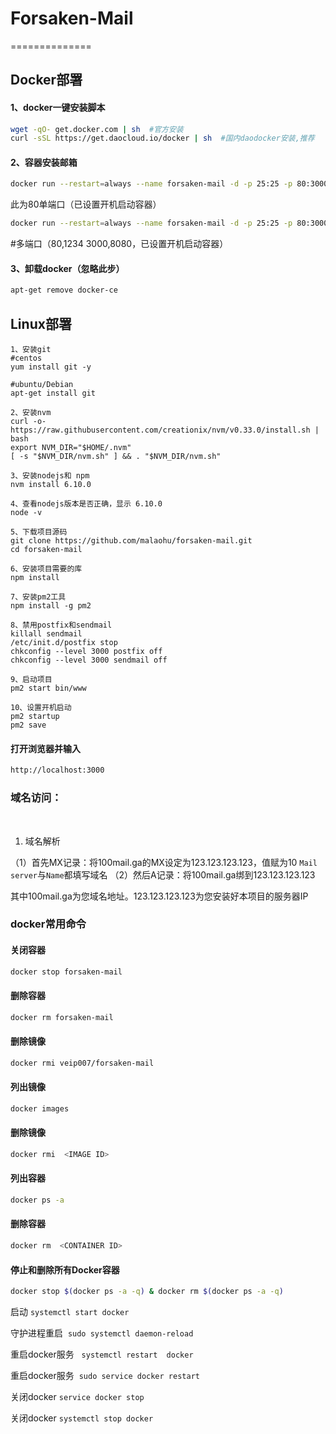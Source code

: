 # Forsaken-Mail
==============
## Docker部署
#### 1、docker一键安装脚本
``` bash
wget -qO- get.docker.com | sh  #官方安装
curl -sSL https://get.daocloud.io/docker | sh  #国内daodocker安装,推荐
``` 

#### 2、容器安装邮箱
``` bash
docker run --restart=always --name forsaken-mail -d -p 25:25 -p 80:3000 veip007/forsaken-mail
``` 
此为80单端口（已设置开机启动容器）

``` bash
docker run --restart=always --name forsaken-mail -d -p 25:25 -p 80:3000 -p 1234:3000 -p 3000:3000 -p 8080:3000 veip007/forsaken-mail
```
#多端口（80,1234 3000,8080，已设置开机启动容器）



#### 3、卸载docker（忽略此步）
``` bash
apt-get remove docker-ce
```
## Linux部署

```
1、安装git
#centos
yum install git -y

#ubuntu/Debian
apt-get install git

2、安装nvm
curl -o- https://raw.githubusercontent.com/creationix/nvm/v0.33.0/install.sh | bash
export NVM_DIR="$HOME/.nvm"
[ -s "$NVM_DIR/nvm.sh" ] && . "$NVM_DIR/nvm.sh"
 
3、安装nodejs和 npm
nvm install 6.10.0
 
4、查看nodejs版本是否正确，显示 6.10.0
node -v
 
5、下载项目源码
git clone https://github.com/malaohu/forsaken-mail.git
cd forsaken-mail
 
6、安装项目需要的库
npm install
 
7、安装pm2工具
npm install -g pm2
 
8、禁用postfix和sendmail
killall sendmail
/etc/init.d/postfix stop
chkconfig --level 3000 postfix off
chkconfig --level 3000 sendmail off
 
9、启动项目
pm2 start bin/www
 
10、设置开机启动
pm2 startup
pm2 save

```



#### 打开浏览器并输入
``` bash
http://localhost:3000
```


### 域名访问：
​
1. 域名解析

（1）首先MX记录：将100mail.ga的MX设定为123.123.123.123，值赋为10 ```Mail server```与```Name```都填写域名
（2）然后A记录：将100mail.ga绑到123.123.123.123


​其中100mail.ga为您域名地址。123.123.123.123为您安装好本项目的服务器IP


### docker常用命令

#### 关闭容器
``` bash
docker stop forsaken-mail
```

#### 删除容器
``` bash
docker rm forsaken-mail
```

#### 删除镜像
``` bash
docker rmi veip007/forsaken-mail
```

#### 列出镜像
``` bash
docker images
```

#### 删除镜像
``` bash
docker rmi  <IMAGE ID>
```

#### 列出容器
``` bash
docker ps -a
```

#### 删除容器
``` bash
docker rm  <CONTAINER ID>
```

#### 停止和删除所有Docker容器
``` bash
docker stop $(docker ps -a -q) & docker rm $(docker ps -a -q)
```

启动 ```systemctl start docker```

守护进程重启  ```sudo systemctl daemon-reload```

重启docker服务   ```systemctl restart  docker```

重启docker服务  ```sudo service docker restart```

关闭docker   ```service docker stop```   

关闭docker  ```systemctl stop docker```
